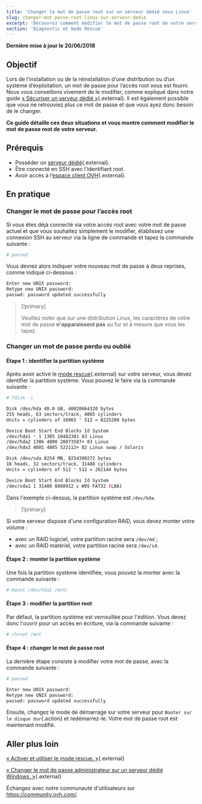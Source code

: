```yaml
---
title: 'Changer le mot de passe root sur un serveur dédié sous Linux'
slug: changer-mot-passe-root-linux-sur-serveur-dedie
excerpt: 'Découvrez comment modifier le mot de passe root de votre serveur, pour des raisons de sécurité ou suite à un oubli'
section: 'Diagnostic et mode Rescue'
---
```


**Dernière mise à jour le 20/06/2018**

## Objectif

Lors de l’installation ou de la réinstallation d’une distribution ou d’un système d’exploitation, un mot de passe pour l’accès root vous est fourni. Nous vous conseillons vivement de le modifier, comme expliqué dans notre guide [« Sécuriser un serveur dédié »](https://docs.ovh.com/fr/dedicated/securiser-un-serveur-dedie/){.external}. Il est également possible que vous ne retrouviez plus ce mot de passe et que vous ayez donc besoin de le changer.

**Ce guide détaille ces deux situations et vous montre comment modifier le mot de passe root de votre serveur.**

## Prérequis

* Posséder un [serveur dédié](https://www.ovh.com/fr/serveurs_dedies/){.external}.
* Être connecté en SSH avec l’identifiant root.
* Avoir accès à l’[espace client OVH](https://www.ovh.com/auth/?action=gotomanager){.external}.

## En pratique

### Changer le mot de passe pour l’accès root

Si vous êtes déjà connecté via votre accès root avec votre mot de passe actuel et que vous souhaitez simplement le modifier, établissez une connexion SSH au serveur via la ligne de commande et tapez la commande suivante :

```sh
# passwd
```
Vous devrez alors indiquer votre nouveau mot de passe à deux reprises, comme indiqué ci-dessous :

```sh
Enter new UNIX password:
Retype new UNIX password:
passwd: password updated successfully
```


> [!primary]
>
> Veuillez noter que sur une distribution Linux, les caractères de votre mot de passe **n'apparaissent pas** au fur et à mesure que vous les tapez.
>

### Changer un mot de passe perdu ou oublié

#### Étape 1 : identifier la partition système

Après avoir activé le [mode rescue](https://docs.ovh.com/fr/dedicated/ovh-rescue/){.external} sur votre serveur, vous devez identifier la partition système. Vous pouvez le faire via la commande suivante :

```sh
# fdisk -l

Disk /dev/hda 40.0 GB, 40020664320 bytes
255 heads, 63 sectors/track, 4865 cylinders
Units = cylinders of 16065 * 512 = 8225280 bytes

Device Boot Start End Blocks Id System
/dev/hda1 * 1 1305 10482381 83 Linux
/dev/hda2 1306 4800 28073587+ 83 Linux
/dev/hda3 4801 4865 522112+ 82 Linux swap / Solaris

Disk /dev/sda 8254 MB, 8254390272 bytes
16 heads, 32 sectors/track, 31488 cylinders
Units = cylinders of 512 * 512 = 262144 bytes

Device Boot Start End Blocks Id System
/dev/sda1 1 31488 8060912 c W95 FAT32 (LBA)
```

Dans l'exemple ci-dessus, la partition système est `/dev/hda`.

> [!primary]
>
Si votre serveur dispose d'une configuration RAID, vous devez monter votre volume :
- avec un RAID logiciel, votre partition racine sera `/dev/md` ;
- avec un RAID matériel, votre partition racine sera `/dev/sd`.

>

#### Étape 2 : monter la partition système

Une fois la partition système identifiée, vous pouvez la monter avec la commande suivante :

```sh
# mount /dev/hda1 /mnt/
```

#### Étape 3 : modifier la partition root

Par défaut, la partition système est verrouillée pour l'édition. Vous devez donc l'ouvrir pour un accès en écriture, via la commande suivante :

```sh
# chroot /mnt
```

#### Étape 4 : changer le mot de passe root

La dernière étape consiste à modifier votre mot de passe, avec la commande suivante :

```sh
# passwd

Enter new UNIX password:
Retype new UNIX password:
passwd: password updated successfully
```

Ensuite, changez le mode de démarrage sur votre serveur pour `Booter sur le disque dur`{.action} et redémarrez-le. Votre mot de passe root est maintenant modifié.



## Aller plus loin

[« Activer et utiliser le mode rescue. »](https://docs.ovh.com/fr/dedicated/ovh-rescue/){.external}

[« Changer le mot de passe administrateur sur un serveur dédié Windows. »](https://docs.ovh.com/fr/dedicated/changer-mot-passe-admin-windows/){.external}

Échangez avec notre communauté d'utilisateurs sur <https://community.ovh.com/>.